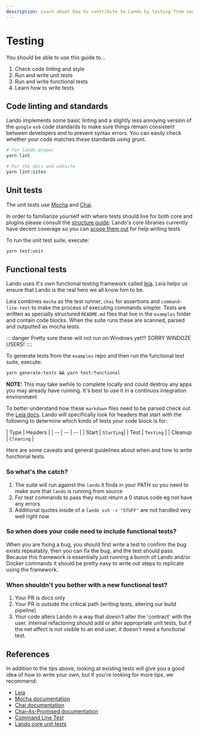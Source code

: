 ```yaml
---
description: Learn about how to contribute to Lando by testing from source.
---
```


# Testing

You should be able to use this guide to...

1.  Check code linting and style
2.  Run and write unit tests
3.  Run and write functional tests
4.  Learn how to write tests

## Code linting and standards

Lando implements some basic linting and a slightly less annoying version of the `google` `es6` code standards to make sure things remain consistent between developers and to prevent syntax errors. You can easily check whether your code matches these standards using grunt.

```bash
# For lando proper
yarn lint

# For the docs and website
yarn lint:sites
```

## Unit tests

The unit tests use [Mocha](https://mochajs.org/) and [Chai](http://chaijs.com/).

In order to familiarize yourself with where tests should live for both core and plugins please consult the [structure guide](./structure.md). Lando's core libraries currently have decent coverage so you can [scope them out](https://github.com/lando/lando/tree/master/test/unit) for help writing tests.

To run the unit test suite, execute:

```bash
yarn test:unit
```

## Functional tests

Lando uses it's own functional testing framework called [leia](https://github.com/lando/leia). Leia helps us ensure that Lando is the real hero we all know him to be.

Leia combines `mocha` as the test runner, `chai` for assertions and `command-line-test` to make the process of executing commands simpler. Tests are written as specially structured `README.md` files that live in the `examples` folder and contain code blocks. When the suite runs these are scanned, parsed and outputted as mocha tests.

::: danger Pretty sure these will not run on Windows yet!!!
SORRY WINDOZE USERS!
::::

To generate tests from the `examples` repo and then run the functional test suite, execute:

```bash
yarn generate-tests && yarn test:functional
```

**NOTE:** This may take awhile to complete locally and could destroy any apps you may already have running. It's best to use it in a continuos integration environment.

To better understand how these `markdown` files need to be parsed check out the [Leia docs](https://github.com/lando/leia). Lando will specifically look for headers that start with the following to determine which kinds of tests your code block is for:

| Type | Headers |
| -- | -- | -- |
| Start | `Starting`|
| Test | `Testing` |
| Cleanup | `Cleaning` |

Here are some caveats and general guidelines about when and how to write functional tests.

### So what's the catch?

1. The suite will run against the `lando` it finds in your PATH so you need to make sure that `lando` is running from source
2. For test commands to pass they must return a 0 status code eg not have any errors
3. Additional quotes inside of a `lando ssh -c "STUFF"` are not handled very well right now

### So when does your code need to include functional tests?

When you are fixing a bug, you should first write a test to confirm the bug exists repeatably, then you can fix the bug, and the test should pass. Because this framework is essentially just running a bunch of Lando and/or Docker commands it should be pretty easy to write out steps to replicate using the framework.

### When shouldn't you bother with a new functional test?

1. Your PR is docs only
2. Your PR is outside the critical path (writing tests, altering our build pipeline)
3. Your code alters Lando in a way that doesn't alter the 'contract' with the user. Internal refactoring should add or alter appropriate unit tests, but if the net affect is not visible to an end user, it doesn't need a functional test.

## References

In addition to the tips above, looking at existing tests will give you a good idea of how to write your own, but if you're looking for more tips, we recommend:

*	[Leia](https://github.com/lando/leia)
*   [Mocha documentation](http://mochajs.org/)
*   [Chai documentation](http://chaijs.com/)
*   [Chai-As-Promised documentation](http://chaijs.com/plugins/chai-as-promised/)
*	[Command Line Test](https://github.com/macacajs/command-line-test)
*   [Lando core unit tests](https://github.com/lando/lando/tree/master/test)


